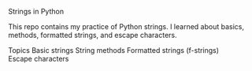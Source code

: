 Strings in Python

This repo contains my practice of Python strings.
I learned about basics, methods, formatted strings, and escape characters.


Topics
Basic strings
String methods
Formatted strings (f-strings)
Escape characters
